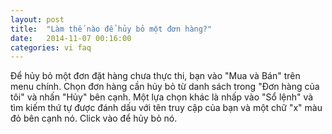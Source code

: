 ```yaml
---
layout: post
title:  "Làm thế nào để hủy bỏ một đơn hàng?"
date:   2014-11-07 00:16:00
categories: vi faq
---
```


Để hủy bỏ một đơn đặt hàng chưa thực thi, bạn vào "Mua và Bán" trên menu chính. Chọn đơn hàng cần hủy bỏ từ danh sách trong "Đơn hàng của tôi" và nhấn "Hủy" bên cạnh. Một lựa chọn khác là nhấp vào "Sổ lệnh" và tìm kiếm thứ tự được đánh dấu với tên truy cập của bạn và một chữ "x" màu đỏ bên cạnh nó. Click vào để hủy bỏ nó.